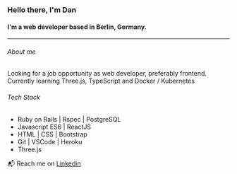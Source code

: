 ### Hello there, I'm Dan
#### I'm a web developer based in Berlin, Germany.

---

###### About me
Looking for a job opportunity as web developer, preferably frontend.
Currently learning Three.js, TypeScript and Docker / Kubernetes

###### Tech Stack
+ Ruby on Rails | Rspec | PostgreSQL
+ Javascript ES6 | ReactJS
+ HTML | CSS | Bootstrap
+ Git | VSCode | Heroku 
+ Three.js

 :mailbox_with_mail: Reach me on <a href="https://www.linkedin.com/in/Dan--Bertrand">Linkedin</a>

